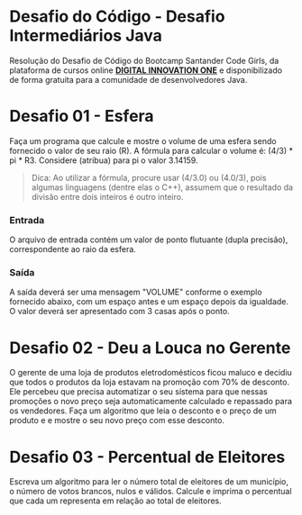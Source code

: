 
# **Desafio do Código - Desafio Intermediários Java**

Resolução do Desafio de Código do Bootcamp Santander Code Girls, da plataforma de cursos online **[DIGITAL INNOVATION ONE](https://dio.me/sign-up?ref=5ELSE53ECK)** e disponibilizado de forma gratuita para a comunidade de desenvolvedores Java.

# Desafio 01 - Esfera
Faça um programa que calcule e mostre o volume de uma esfera sendo fornecido o valor de seu raio (R). A fórmula para calcular o volume é: (4/3) * pi * R3. Considere (atribua) para pi o valor 3.14159.
> Dica: Ao utilizar a fórmula, procure usar (4/3.0) ou (4.0/3), pois algumas linguagens (dentre elas o C++), assumem que o resultado da divisão entre dois inteiros é outro inteiro.

### **Entrada**
O arquivo de entrada contém um valor de ponto flutuante (dupla precisão), correspondente ao raio da esfera.

### **Saída**
A saída deverá ser uma mensagem "VOLUME" conforme o exemplo fornecido abaixo, com um espaço antes e um espaço depois da igualdade. O valor deverá ser apresentado com 3 casas após o ponto.

# Desafio 02 - Deu a Louca no Gerente
O gerente de uma loja de produtos eletrodomésticos ficou maluco e decidiu que todos o produtos da loja estavam na promoção com 70% de desconto. Ele percebeu que precisa automatizar o seu sistema para que nessas promoções o novo preço seja automaticamente calculado e repassado para os vendedores. Faça um algoritmo que leia o desconto e o preço de um produto e e mostre o seu novo preço com esse desconto.

# Desafio 03 - Percentual de Eleitores
Escreva um algoritmo para ler o número total de eleitores de um município, o número de votos brancos, nulos e válidos. Calcule e imprima o percentual que cada um representa em relação ao total de eleitores.
